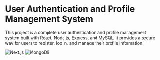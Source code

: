 # User Authentication and Profile Management System
This project is a complete user authentication and profile management system built with React, Node.js, Express, and MySQL. It provides a secure way for users to register, log in, and manage their profile information.


![Next.js](https://img.shields.io/badge/React.js-v13-blue.svg)
![MongoDB](https://img.shields.io/badge/Mysql-v6-green.svg)
